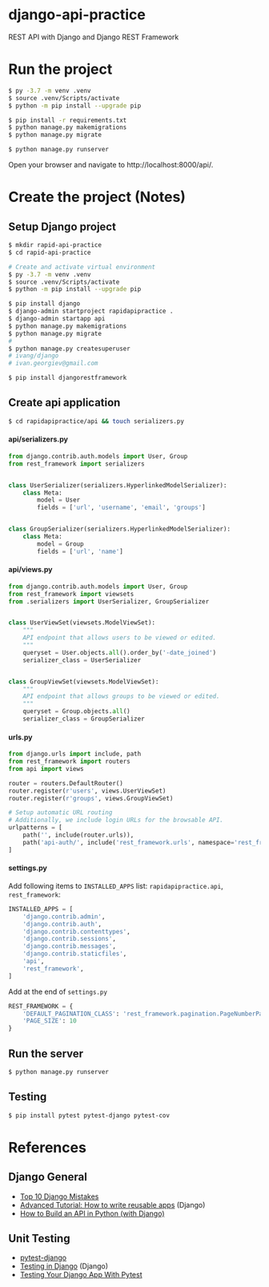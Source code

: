 # django-api-practice

REST API with Django and Django REST Framework



# Run the project

```bash
$ py -3.7 -m venv .venv
$ source .venv/Scripts/activate
$ python -m pip install --upgrade pip

$ pip install -r requirements.txt
$ python manage.py makemigrations
$ python manage.py migrate

$ python manage.py runserver
```

Open your browser and navigate to http://localhost:8000/api/.

# Create the project (Notes)

## Setup Django project

```bash
$ mkdir rapid-api-practice
$ cd rapid-api-practice

# Create and activate virtual environment
$ py -3.7 -m venv .venv
$ source .venv/Scripts/activate
$ python -m pip install --upgrade pip

$ pip install django
$ django-admin startproject rapidapipractice .
$ django-admin startapp api
$ python manage.py makemigrations
$ python manage.py migrate
#
$ python manage.py createsuperuser
# ivang/django
# ivan.georgiev@gmail.com

```



```bash
$ pip install djangorestframework
```

## Create api application

```bash
$ cd rapidapipractice/api && touch serializers.py
```

#### api/serializers.py

```python
from django.contrib.auth.models import User, Group
from rest_framework import serializers


class UserSerializer(serializers.HyperlinkedModelSerializer):
    class Meta:
        model = User
        fields = ['url', 'username', 'email', 'groups']


class GroupSerializer(serializers.HyperlinkedModelSerializer):
    class Meta:
        model = Group
        fields = ['url', 'name']
```



#### api/views.py

```python
from django.contrib.auth.models import User, Group
from rest_framework import viewsets
from .serializers import UserSerializer, GroupSerializer


class UserViewSet(viewsets.ModelViewSet):
    """
    API endpoint that allows users to be viewed or edited.
    """
    queryset = User.objects.all().order_by('-date_joined')
    serializer_class = UserSerializer


class GroupViewSet(viewsets.ModelViewSet):
    """
    API endpoint that allows groups to be viewed or edited.
    """
    queryset = Group.objects.all()
    serializer_class = GroupSerializer

```

#### urls.py

```python
from django.urls import include, path
from rest_framework import routers
from api import views

router = routers.DefaultRouter()
router.register(r'users', views.UserViewSet)
router.register(r'groups', views.GroupViewSet)

# Setup automatic URL routing
# Additionally, we include login URLs for the browsable API.
urlpatterns = [
    path('', include(router.urls)),
    path('api-auth/', include('rest_framework.urls', namespace='rest_framework'))
]
```



#### settings.py

Add following items to `INSTALLED_APPS` list: `rapidapipractice.api`, `rest_framework`:

```python
INSTALLED_APPS = [
    'django.contrib.admin',
    'django.contrib.auth',
    'django.contrib.contenttypes',
    'django.contrib.sessions',
    'django.contrib.messages',
    'django.contrib.staticfiles',
    'api',
    'rest_framework',
]
```



Add at the end of `settings.py`

```python
REST_FRAMEWORK = {
    'DEFAULT_PAGINATION_CLASS': 'rest_framework.pagination.PageNumberPagination',
    'PAGE_SIZE': 10
}
```

## Run the server



```bash
$ python manage.py runserver
```



## Testing

```bash
$ pip install pytest pytest-django pytest-cov
```



# References

## Django General

* [Top 10 Django Mistakes](https://www.toptal.com/django/django-top-10-mistakes)
* [Advanced Tutorial: How to write reusable apps](https://docs.djangoproject.com/en/3.0/intro/reusable-apps/) (Django)
* [How to Build an API in Python (with Django)](https://rapidapi.com/blog/python-django-rest-api-tutorial/)

## Unit Testing

* [pytest-django](https://pytest-django.readthedocs.io/en/latest/)
* [Testing in Django](https://docs.djangoproject.com/en/3.0/topics/testing/) (Django)
* [Testing Your Django App With Pytest](https://djangostars.com/blog/django-pytest-testing/)